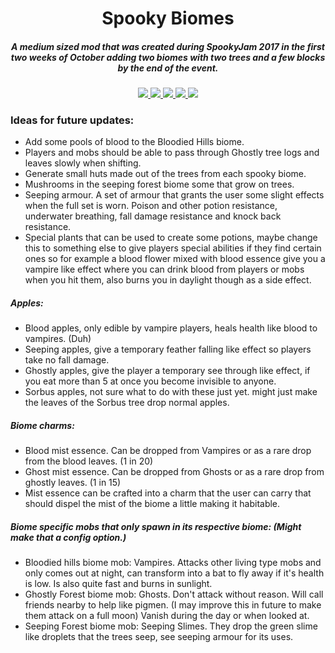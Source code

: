 <h1 align="center">Spooky Biomes</h1>  
<h5 align="center">A medium sized mod that was created during SpookyJam 2017 in the first two weeks of October adding two biomes with two trees and a few blocks by the end of the event.</h5>
    
<p align="center">
<a href="https://discord.tophatcat.dev">
    <img src="https://img.shields.io/badge/Discord-MMD-brightgreen.svg?style=flat&logo=Discord"/>
</a>

<a href="https://tophatcat.dev/">
    <img src="https://img.shields.io/badge/Website-tophatcat.dev-brightgreen.svg?style=flat"/>
</a>  

<a href="https://www.curseforge.com/minecraft/mc-mods/spooky-biomes">
    <img src="http://cf.way2muchnoise.eu/full_spooky-biomes_downloads.svg"/>
</a>

<a href="https://www.curseforge.com/minecraft/mc-mods/spooky-biomes">
    <img src="http://cf.way2muchnoise.eu/versions/Minecraft_spooky-biomes_all.svg"/>
</a>  

<a href="https://github.com/tophatcats-mods/spooky-biomes/commits/dev">
    <img src="https://img.shields.io/github/last-commit/tophatcats-mods/spooky-biomes.svg">
</a>  
</p>

### Ideas for future updates:
- Add some pools of blood to the Bloodied Hills biome.
- Players and mobs should be able to pass through Ghostly tree logs and leaves slowly when shifting.
- Generate small huts made out of the trees from each spooky biome.
- Mushrooms in the seeping forest biome some that grow on trees.
- Seeping armour. A set of armour that grants the user some slight effects when the full set is worn. Poison and other potion resistance, underwater breathing, fall damage resistance and knock back resistance.
- Special plants that can be used to create some potions, maybe change this to something else to give players special abilities if they find certain ones so for example a blood flower mixed with blood essence give you a vampire like effect where you can drink blood from players or mobs when you hit them, also burns you in daylight though as a side effect.

##### Apples:
- Blood apples, only edible by vampire players, heals health like blood to vampires. (Duh)
- Seeping apples, give a temporary feather falling like effect so players take no fall damage.
- Ghostly apples, give the player a temporary see through like effect, if you eat more than 5 at once you become invisible to anyone.
- Sorbus apples, not sure what to do with these just yet. might just make the leaves of the Sorbus tree drop normal apples. 

##### Biome charms:
- Blood mist essence. Can be dropped from Vampires or as a rare drop from the blood leaves. (1 in 20)
- Ghost mist essence. Can be dropped from Ghosts or as a rare drop from ghostly leaves. (1 in 15)
- Mist essence can be crafted into a charm that the user can carry that should dispel the mist of the biome a little making it habitable.

##### Biome specific mobs that only spawn in its respective biome: (Might make that a config option.)
- Bloodied hills biome mob: Vampires. Attacks other living type mobs and only comes out at night, can transform into a bat to fly away if it's health is low. Is also quite fast and burns in sunlight.
- Ghostly Forest biome mob: Ghosts. Don't attack without reason. Will call friends nearby to help like pigmen. (I may improve this in future to make them attack on a full moon) Vanish during the day or when looked at.
- Seeping Forest biome mob: Seeping Slimes. They drop the green slime like droplets that the trees seep, see seeping armour for its uses.
